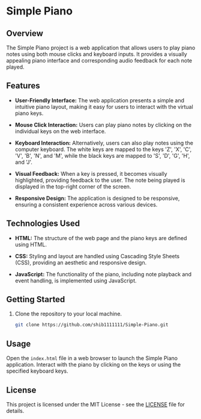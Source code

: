 # Simple Piano

## Overview

The Simple Piano project is a web application that allows users to play piano notes using both mouse clicks and keyboard inputs. It provides a visually appealing piano interface and corresponding audio feedback for each note played.

## Features

- **User-Friendly Interface:** The web application presents a simple and intuitive piano layout, making it easy for users to interact with the virtual piano keys.

- **Mouse Click Interaction:** Users can play piano notes by clicking on the individual keys on the web interface.

- **Keyboard Interaction:** Alternatively, users can also play notes using the computer keyboard. The white keys are mapped to the keys 'Z', 'X', 'C', 'V', 'B', 'N', and 'M', while the black keys are mapped to 'S', 'D', 'G', 'H', and 'J'.

- **Visual Feedback:** When a key is pressed, it becomes visually highlighted, providing feedback to the user. The note being played is displayed in the top-right corner of the screen.

- **Responsive Design:** The application is designed to be responsive, ensuring a consistent experience across various devices.

## Technologies Used

- **HTML:** The structure of the web page and the piano keys are defined using HTML.

- **CSS:** Styling and layout are handled using Cascading Style Sheets (CSS), providing an aesthetic and responsive design.

- **JavaScript:** The functionality of the piano, including note playback and event handling, is implemented using JavaScript.

## Getting Started

1. Clone the repository to your local machine.
   ```bash
   git clone https://github.com/shib1111111/Simple-Piano.git
   
## Usage

Open the `index.html` file in a web browser to launch the Simple Piano application. Interact with the piano by clicking on the keys or using the specified keyboard keys.

## License

This project is licensed under the MIT License - see the [LICENSE](LICENSE) file for details.
